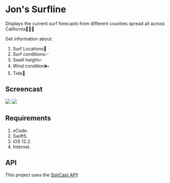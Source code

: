 # Jon's Surfline 
Displays the current surf forecasts from different counties spread all across California🏄🏼‍♂️

Get information about:

 1. Surf Locations📍
 2. Surf conditions✅
 3. Swell height🔥
 4. Wind condition🌬
 5. Tide🌊
## Screencast
![](https://lh3.googleusercontent.com/bkC_kYEmrl_ODLLdoQ05E9yGEqH3_FqJpND1odFofWX1G5pAzQhAO33uYdnarJ6OGRax7yq4E8h_)  ![](https://lh3.googleusercontent.com/_PGmjYtD17ULoF4XOj4l8MyQ6OBarivORsPgwv2fkYn15gQDOsj111Xs8OzGwz0Ao95x-vqwBD5N) 
## Requirements
 1. xCode.
 2. Swift5.
 3. iOS 12.2.
 4. Internet.
 ## API
 This project uses the [SpitCast API](http://www.spitcast.com)!
 
 
